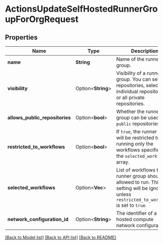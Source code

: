 # ActionsUpdateSelfHostedRunnerGroupForOrgRequest

## Properties

Name | Type | Description | Notes
------------ | ------------- | ------------- | -------------
**name** | **String** | Name of the runner group. | 
**visibility** | Option<**String**> | Visibility of a runner group. You can select all repositories, select individual repositories, or all private repositories. | [optional]
**allows_public_repositories** | Option<**bool**> | Whether the runner group can be used by `public` repositories. | [optional][default to false]
**restricted_to_workflows** | Option<**bool**> | If `true`, the runner group will be restricted to running only the workflows specified in the `selected_workflows` array. | [optional][default to false]
**selected_workflows** | Option<**Vec<String>**> | List of workflows the runner group should be allowed to run. This setting will be ignored unless `restricted_to_workflows` is set to `true`. | [optional]
**network_configuration_id** | Option<**String**> | The identifier of a hosted compute network configuration. | [optional]

[[Back to Model list]](../README.md#documentation-for-models) [[Back to API list]](../README.md#documentation-for-api-endpoints) [[Back to README]](../README.md)


